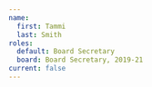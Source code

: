 ```yaml
---
name:
  first: Tammi
  last: Smith
roles:
  default: Board Secretary
  board: Board Secretary, 2019-21
current: false
---
```

